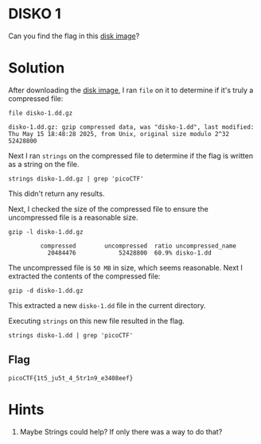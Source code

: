 # DISKO 1

Can you find the flag in this [disk image](./disko-1.dd.gz)?

# Solution

After downloading the [disk image](./disko-1.dd.gz), I ran `file` on it to determine if it's truly a compressed file:

```shell
file disko-1.dd.gz
```
```shell
disko-1.dd.gz: gzip compressed data, was "disko-1.dd", last modified: Thu May 15 18:48:28 2025, from Unix, original size modulo 2^32 52428800
```

Next I ran `strings` on the compressed file to determine if the flag is written as a string on the file.

```shell
strings disko-1.dd.gz | grep 'picoCTF'
```

This didn't return any results.

Next, I checked the size of the compressed file to ensure the uncompressed file is a reasonable size.

```shell
gzip -l disko-1.dd.gz
```
```shell
         compressed        uncompressed  ratio uncompressed_name
           20484476            52428800  60.9% disko-1.dd
```

The uncompressed file is `50 MB` in size, which seems reasonable. Next I extracted the contents of the compressed file:

```shell
gzip -d disko-1.dd.gz
```

This extracted a new `disko-1.dd` file in the current directory.

Executing `strings` on this new file resulted in the flag.

```shell
strings disko-1.dd | grep 'picoCTF'
```

## Flag

```shell
picoCTF{1t5_ju5t_4_5tr1n9_e3408eef}
```

# Hints

1. Maybe Strings could help? If only there was a way to do that?